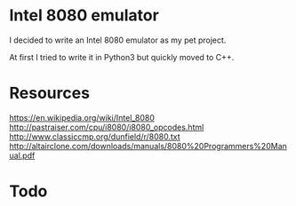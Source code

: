 # Intel 8080 emulator

I decided to write an Intel 8080 emulator as my pet project.

At first I tried to write it in Python3 but quickly moved to C++.

# Resources

https://en.wikipedia.org/wiki/Intel_8080
http://pastraiser.com/cpu/i8080/i8080_opcodes.html
http://www.classiccmp.org/dunfield/r/8080.txt
http://altairclone.com/downloads/manuals/8080%20Programmers%20Manual.pdf

# Todo

